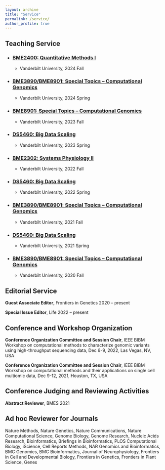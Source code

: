 ```yaml
---
layout: archive
title: "Service"
permalink: /service/
author_profile: true
---
```



## Teaching Service

- ### [BME2400: Quantitative Methods I]()
  - Vanderbilt University, 2024 Fall

- ### [BME3890/BME8901: Special Topics – Computational Genomics]()   
  - Vanderbilt University, 2024 Spring

- ### [BME8901: Special Topics – Computational Genomics]()
  - Vanderbilt University, 2023 Fall

- ### [DS5460: Big Data Scaling]()   
  - Vanderbilt University, 2023 Spring

- ### [BME2302: Systems Physiology II]()
  - Vanderbilt University, 2022 Fall

- ### [DS5460: Big Data Scaling]()   
  - Vanderbilt University, 2022 Spring

- ### [BME3890/BME8901: Special Topics – Computational Genomics]()
  - Vanderbilt University, 2021 Fall

- ### [DS5460: Big Data Scaling]()
  - Vanderbilt University, 2021 Spring

- ### [BME3890/BME8901: Special Topics – Computational Genomics]()
  - Vanderbilt University, 2020 Fall


## Editorial Service

**Guest Associate Editor**, Frontiers in Genetics              2020 – present

**Special Issue Editor**, Life                                 2022 – present

## Conference and Workshop Organization

**Conference Organization Committee and Session Chair**, IEEE BIBM Workshop on computational methods to characterize genomic variants using high-throughput sequencing data, Dec 6-9, 2022, Las Vegas, NV, USA

**Conference Organization Committee and Session Chair**, IEEE BIBM Workshop on computational methods and their applications on single cell multiomic data, Dec 9-12, 2021, Houston, TX, USA

## Conference Judging and Reviewing Activities

**Abstract Reviewer**, BMES   2021

## Ad hoc Reviewer for Journals

Nature Methods, Nature Genetics, Nature Communications, Nature Computational Science, Genome Biology, Genome Research, Nucleic Acids Research, Bioinformatics, Briefings in Bioinformatics, PLOS Computational Biology, iScience, Cell Reports Methods, NAR Genomics and Bioinformatics, BMC Genomics, BMC Bioinformatics, Journal of Neurophysiology, Frontiers in Cell and Developmental Biology, Frontiers in Genetics, Frontiers in Plant Science, Genes

